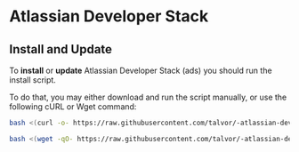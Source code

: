 # Atlassian Developer Stack

## Install and Update
To **install** or **update** Atlassian Developer Stack (ads) you should run the install script.

To do that, you may either download and run the script manually, or use the following cURL or Wget command:

```sh
bash <(curl -o- https://raw.githubusercontent.com/talvor/-atlassian-developer-stack/master/install.sh)
```
```sh
bash <(wget -qO- https://raw.githubusercontent.com/talvor/-atlassian-developer-stack/master/install.sh)
```